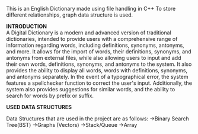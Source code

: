 This is an English Dictionary made using file handling in C++
To store different relationships, graph data structure is used.

**INTRODUCTION**  
A Digital Dictionary is a modern and advanced version of traditional dictionaries, intended to 
provide users with a comprehensive range of information regarding words, including definitions, 
synonyms, antonyms, and more. It allows for the import of words, their definitions, synonyms, 
and antonyms from external files, while also allowing users to input and add their own words, 
definitions, synonyms, and antonyms to the system. It also provides the ability to display all 
words, words with definitions, synonyms, and antonyms separately. In the event of a 
typographical error, the system features a spellchecker function to correct the user's input. 
Additionally, the system also provides suggestions for similar words, and the ability to search for 
words by prefix or suffix.

**USED DATA STRUCTURES**

Data Structures that are used in the project are as follows:
->Binary Search Tree(BST) 
->Graphs (Vectors)
->Stack/Queue 
->Array



